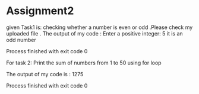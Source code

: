 # Assignment2
given Task1 is:
checking whether a number is even or odd .Please check my uploaded file . 
The output of my code :
Enter a positive integer: 5
it is an odd number

Process finished with exit code 0


For task 2:
Print the sum of numbers from 1 to 50 using for loop

The output of my code is :
1275

Process finished with exit code 0

